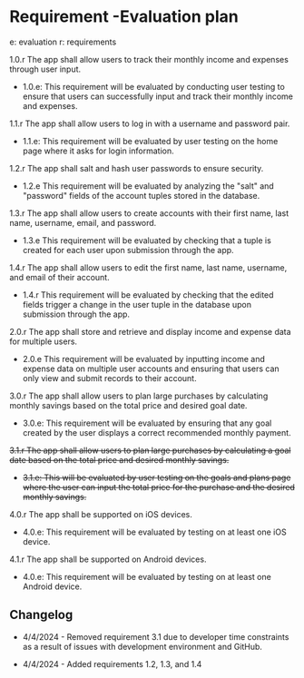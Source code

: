 # Requirement -Evaluation plan

e: evaluation r: requirements

1.0.r The app shall allow users to track their monthly income and expenses through user input.

  - 1.0.e: This requirement will be evaluated by conducting user testing to ensure that users can successfully input and track their monthly income and expenses.

1.1.r The app shall allow users to log in with a username and password pair.

  - 1.1.e: This requirement will be evaluated by user testing on the home page where it asks for login information.

1.2.r The app shall salt and hash user passwords to ensure security.

  - 1.2.e This requirement will be evaluated by analyzing the "salt" and "password" fields of the account tuples stored in the database.

1.3.r The app shall allow users to create accounts with their first name, last name, username, email, and password.

  - 1.3.e This requirement will be evaluated by checking that a tuple is created for each user upon submission through the app.

1.4.r The app shall allow users to edit the first name, last name, username, and email of their account.

  - 1.4.r This requirement will be evaluated by checking that the edited fields trigger a change in the user tuple in the database upon submission through the app.

2.0.r The app shall store and retrieve and display income and expense data for multiple users.

  - 2.0.e This requirement will be evaluated by inputting income and expense data on multiple user accounts and ensuring that users can only view and submit records to their account.

3.0.r  The app shall allow users to plan large purchases by calculating monthly savings based on the total price and desired goal date.

  - 3.0.e: This requirement will be evaluated by ensuring that any goal created by the user displays a correct recommended monthly payment.

~~3.1.r The app shall allow users to plan large purchases by calculating a goal date based on the total price and desired monthly savings.~~

  - ~~3.1.e: This will be evaluated by user testing on the goals and plans page where the user can input the total price for the purchase and the desired monthly savings.~~

4.0.r The app shall be supported on iOS devices.

  - 4.0.e: This requirement will be evaluated by testing on at least one iOS device.

4.1.r The app shall be supported on Android devices.

  - 4.0.e: This requirement will be evaluated by testing on at least one Android device.

## Changelog

- 4/4/2024 - Removed requirement 3.1 due to developer time constraints as a result of issues with development environment and GitHub.

- 4/4/2024 - Added requirements 1.2, 1.3, and 1.4
